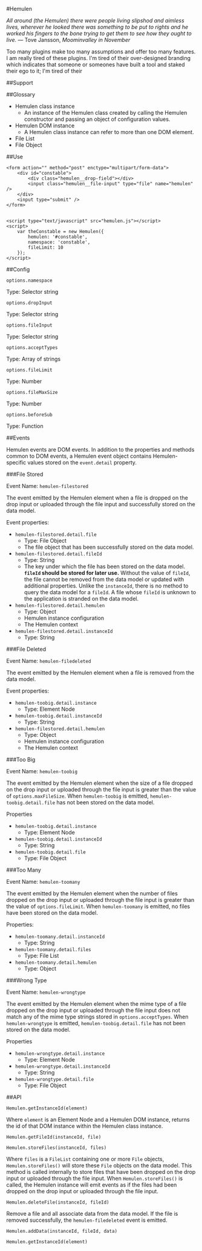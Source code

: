 #Hemulen

*All around (the Hemulen) there were people living slipshod and aimless lives, wherever he looked there was something to be put to rights and he worked his fingers to the bone trying to get them to see how they ought to live.* &mdash; Tove Jansson, *Moominvalley in November*

Too many plugins make too many assumptions and offer too many features. I am really tired of these plugins. I'm tired of their over-designed branding which indicates that someone or someones have built a tool and staked their ego to it; I'm tired of their 

##Support

##Glossary

- Hemulen class instance
    + An instance of the Hemulen class created by calling the Hemulen constructor and passing an object of configuration values.
- Hemulen DOM instance
    + A Hemulen class instance can refer to more than one DOM element. 
- File List
- File Object

##Use

    <form action="" method="post" enctype="multipart/form-data">
        <div id="constable">
            <div class="hemulen__drop-field"></div>
            <input class="hemulen__file-input" type="file" name="hemulen" />
        </div>
        <input type="submit" />
    </form>
    
    
    <script type="text/javascript" src="hemulen.js"></script>
    <script>
        var theConstable = new Hemulen({
            hemulen: '#constable',
            namespace: 'constable',
            fileLimit: 10
        });
    </script>



##Config

`options.namespace`

Type: Selector string

`options.dropInput`

Type: Selector string

`options.fileInput`

Type: Selector string

`options.acceptTypes`

Type: Array of strings 

`options.fileLimit`

Type: Number

`options.fileMaxSize`

Type: Number

`options.beforeSub`

Type: Function

##Events

Hemulen events are DOM events. In addition to the properties and methods common to DOM events, a Hemulen event object contains Hemulen-specific values stored on the `event.detail` property.

###File Stored

Event Name: `hemulen-filestored`

The event emitted by the Hemulen element when a file is dropped on the drop input or uploaded through the file input and successfully stored on the data model.

Event properties:

- `hemulen-filestored.detail.file`
    + Type: File Object
    + The file object that has been successfully stored on the data model.
- `hemulen-filestored.detail.fileId`
    + Type: String
    + The key under which the file has been stored on the data model. **`fileId` should be stored for later use.** Without the value of `fileId`, the file cannot be removed from the data model or updated with additional properties. Unlike the `instanceId`, there is no method to query the data model for a `fileId`. A file whose `fileId` is unknown to the application is stranded on the data model.
- `hemulen-filestored.detail.hemulen`
    + Type: Object
    + Hemulen instance configuration
    + The Hemulen context
- `hemulen-filestored.detail.instanceId`
    + Type: String

###File Deleted

Event Name: `hemulen-filedeleted`

The event emitted by the Hemulen element when a file is removed from the data model. 

Event properties:

- `hemulen-toobig.detail.instance`
    + Type: Element Node
- `hemulen-toobig.detail.instanceId`
    + Type: String
- `hemulen-filestored.detail.hemulen`
    + Type: Object
    + Hemulen instance configuration
    + The Hemulen context

###Too Big

Event Name: `hemulen-toobig`

The event emitted by the Hemulen element when the size of a file dropped on the drop input or uploaded through the file input is greater than the value of `options.maxFileSize`. When `hemulen-toobig` is emitted, `hemulen-toobig.detail.file` has not been stored on the data model.  

Properties

- `hemulen-toobig.detail.instance`
    + Type: Element Node
- `hemulen-toobig.detail.instanceId`
    + Type: String
- `hemulen-toobig.detail.file`
    + Type: File Object

###Too Many

Event Name: `hemulen-toomany`

The event emitted by the Hemulen element when the number of files dropped on the drop input or uploaded through the file input is greater than the value of `options.fileLimit`. When `hemulen-toomany` is emitted, no files have been stored on the data model.

Properties:

- `hemulen-toomany.detail.instanceId`
    + Type: String
- `hemulen-toomany.detail.files`
    + Type: File List
- `hemulen-toomany.detail.hemulen`
    + Type: Object

###Wrong Type

Event Name: `hemulen-wrongtype`

The event emitted by the Hemulen element when the mime type of a file dropped on the drop input or uploaded through the file input does not match any of the mime type strings stored in `options.acceptTypes`. When `hemulen-wrongtype` is emitted, `hemulen-toobig.detail.file` has not been stored on the data model.

Properties

- `hemulen-wrongtype.detail.instance`
    + Type: Element Node
- `hemulen-wrongtype.detail.instanceId`
    + Type: String
- `hemulen-wrongtype.detail.file`
    + Type: File Object

##API

`Hemulen.getInstanceId(element)`

Where `element` is an Element Node and a Hemulen DOM instance, returns the id of that DOM instance within the Hemulen class instance.

`Hemulen.getFileId(instanceId, file)`

`Hemulen.storeFiles(instanceId, files)`

Where `files` is a `FileList` containing one or more `File` objects, `Hemulen.storeFiles()` will store these `File` objects on the data model. This method is called internally to store files that have been dropped on the drop input or uploaded through the file input. When `Hemulen.storeFiles()` is called, the Hemulen instance will emit events as if the files had been dropped on the drop input or uploaded through the file input.

`Hemulen.deleteFile(instanceId, fileId)`

Remove a file and all associate data from the data model. If the file is removed successfully, the `hemulen-filedeleted` event is emitted.

`Hemulen.addData(instanceId, fileId, data)`

`Hemulen.getInstanceId(element)`